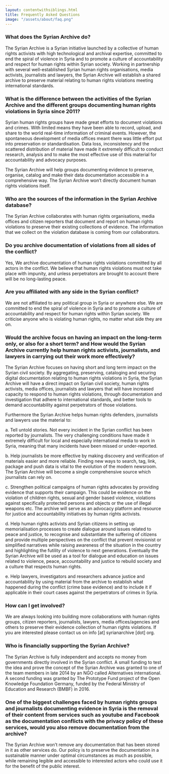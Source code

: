 ```yaml
---
layout: contentwithsiblings.html
title: Frequently Asked Questions
image: "/assets/about/faq.png"
---
```


### What does the Syrian Archive do?
The Syrian Archive is a Syrian initiative launched by a collective of human rights activists with high technological and archival expertise, committed to end the spiral of violence in Syria and to promote a culture of accountability and respect for human rights within Syrian society.  Working in partnership with several well-established Syrian human rights organisations, media activists, journalists and lawyers, the Syrian Archive will establish a shared archive to preserve material relating to human rights violations meeting international standards.

### What is the difference between the activities of the Syrian Archive and the different groups documenting human rights violations in Syria since 2011?
Syrian human rights groups have made great efforts to document violations and crimes. With limited means they have been able to record, upload, and share to the world real-time information of criminal events. However, the spontaneous development of media offices meant there was little effort put into preservation or standardisation. Data loss, inconsistency and the scattered distribution of material have made it extremely difficult to conduct research, analysis and to make the most effective use of this material for accountability and advocacy purposes.

The Syrian Archive will help groups documenting evidence to preserve, organise, catalog and make their data documentation accessible in a comprehensive way. The Syrian Archive won’t directly document human rights violations itself.

### Who are the sources of the information in the Syrian Archive database?
The Syrian Archive collaborates with human rights organisations, media offices and citizen reporters that document and report on human rights violations to preserve their existing collections of evidence. The information that we collect on the violation database is coming from our collaborators.

### Do you archive documentation of violations from all sides of the conflict?
Yes, We archive documentation of human rights violations committed by all actors in the conflict. We believe that human rights violations must not take place with impunity, and unless perpetrators are brought to account there will be no long-lasting peace.

### Are you affiliated with any side in the Syrian conflict?
We are not affiliated to any political group in Syria or anywhere else. We are committed to end the spiral of violence in Syria and to promote a culture of accountability and respect for human rights within Syrian society. We criticise anyone who is violating human rights, no matter what side they are on.

### Would the archive focus on having an impact on the long-term only, or also for a short term? and How would the Syrian Archive currently help human rights activists, journalists, and lawyers in carrying out their work more effectively?
The Syrian Archive focuses on having short and long term impact on the Syrian civil society. By aggregating, preserving, cataloging and securing digital documentation relating to human rights violations in Syria, the Syrian Archive will have a direct impact on Syrian civil society, human rights activists, media offices, journalists and lawyers that will have increased capacity to respond to human rights violations, through documentation and investigation that adhere to international standards, and better tools to demand accountability against perpetrators of those violations.

Furthermore the Syrian Archive helps human rights defenders, journalists and lawyers use the material to:

a. Tell untold stories. Not every incident in the Syrian conflict has been reported by journalists. The very challenging conditions have made it extremely difficult for local and especially international media to work in Syria, meaning that many incidents have been missed or under-reported.

b. Help journalists be more effective by making discovery and verification of materials easier and more reliable. Finding new ways to search, tag, link, package and push data is vital to the evolution of the modern newsroom. The Syrian Archive will become a single comprehensive source which journalists can rely on.

c. Strengthen political campaigns of human rights advocates by providing evidence that supports their campaign. This could be evidence on the violation of children rights, sexual and gender based violence, violations against specifically protected persons and objects or the use of illegal weapons etc. The archive will serve as an advocacy platform and resource for justice and accountability initiatives by human rights activists.

d. Help human rights activists and Syrian citizens in setting up memorialisation processes to create dialogue around issues related to peace and justice, to recognise and substantiate the suffering of citizens and provide multiple perspectives on the conflict that prevent revisionist or simplified narratives while raising awareness of the situation in the country and highlighting the futility of violence to next generations. Eventually the Syrian Archive will be used as a tool for dialogue and education on issues related to violence, peace, accountability and justice to rebuild society and a culture that respects human rights.

e. Help lawyers, investigators and researchers advance justice and accountability by using material from the archive to establish what happened during the conflict (crime base evidence) and to include it if applicable in their court cases against the perpetrators of crimes in Syria.

### How can I get involved?
We are always looking into building more collaborations with human rights groups, citizen reporters, journalists, lawyers, media offices/agencies and others to preserve their evidence collection of human rights violations. If you are interested please contact us on info [at] syrianarchive [dot] org.

### Who is financially supporting the Syrian Archive?
The Syrian Archive is fully independent and accepts no money from governments directly involved in the Syrian conflict.
A small funding to test the idea and prove the concept of the Syrian Archive was granted to one of the team members in late 2014 by an NGO called Alternatives international. A second funding was granted by The Prototype Fund project of the Open Knowledge Foundation Germany, funded by the Federal Ministry of Education and Research (BMBF) in 2016.


### One of the biggest challenges faced by human rights groups and journalists documenting evidence in Syria is the removal of their content from services such as youtube and Facebook as the documentation conflicts with the privacy policy of these services, would you also remove documentation from the archive?
The Syrian Archive won’t remove any documentation that has been stored in it as other services do. Our policy is to preserve the documentation in a sustainable manner under optimal circumstances as much as possible, while remaining legible and accessible to interested actors who could use it for the benefit of the public interest.
